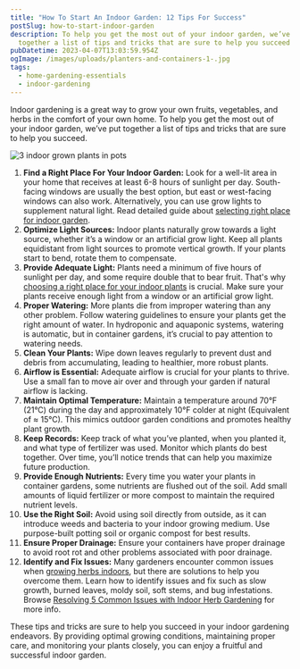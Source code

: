 ```yaml
---
title: "How To Start An Indoor Garden: 12 Tips For Success"
postSlug: how-to-start-indoor-garden
description: To help you get the most out of your indoor garden, we’ve put
  together a list of tips and tricks that are sure to help you succeed!
pubDatetime: 2023-04-07T13:03:59.954Z
ogImage: /images/uploads/planters-and-containers-1-.jpg
tags:
  - home-gardening-essentials
  - indoor-gardening
---
```

Indoor gardening is a great way to grow your own fruits, vegetables, and herbs in the comfort of your own home. To help you get the most out of your indoor garden, we’ve put together a list of tips and tricks that are sure to help you succeed.

![3 indoor grown plants in pots](/images/uploads/indoor-herb-garden.jpg "3 indoor grown plants in pots")

1. **Find a Right Place For Your Indoor Garden:** Look for a well-lit area in your home that receives at least 6-8 hours of sunlight per day. South-facing windows are usually the best option, but east or west-facing windows can also work. Alternatively, you can use grow lights to supplement natural light. Read detailed guide about [selecting right place for indoor garden](https://urbangardener.wiki/posts/planning-indoor-garden/).
2. **Optimize Light Sources:** Indoor plants naturally grow towards a light source, whether it’s a window or an artificial grow light. Keep all plants equidistant from light sources to promote vertical growth. If your plants start to bend, rotate them to compensate.
3. **Provide Adequate Light:** Plants need a minimum of five hours of sunlight per day, and some require double that to bear fruit. That's why [choosing a right place for your indoor plants](https://urbangardener.wiki/posts/where-to-grow-indoor-herbs--edibles) is crucial. Make sure your plants receive enough light from a window or an artificial grow light.[](https://urbangardener.wiki/posts/where-to-grow-indoor-herbs--edibles/)
4. **Proper Watering:** More plants die from improper watering than any other problem. Follow watering guidelines to ensure your plants get the right amount of water. In hydroponic and aquaponic systems, watering is automatic, but in container gardens, it’s crucial to pay attention to watering needs.
5. **Clean Your Plants:** Wipe down leaves regularly to prevent dust and debris from accumulating, leading to healthier, more robust plants.
6. **Airflow is Essential:** Adequate airflow is crucial for your plants to thrive. Use a small fan to move air over and through your garden if natural airflow is lacking.
7. **Maintain Optimal Temperature:** Maintain a temperature around 70°F (21°C) during the day and approximately 10°F colder at night (Equivalent of ≈ 15°C). This mimics outdoor garden conditions and promotes healthy plant growth. 
8. **Keep Records:** Keep track of what you’ve planted, when you planted it, and what type of fertilizer was used. Monitor which plants do best together. Over time, you’ll notice trends that can help you maximize future production.
9. **Provide Enough Nutrients:** Every time you water your plants in container gardens, some nutrients are flushed out of the soil. Add small amounts of liquid fertilizer or more compost to maintain the required nutrient levels.
10. **Use the Right Soil:** Avoid using soil directly from outside, as it can introduce weeds and bacteria to your indoor growing medium. Use purpose-built potting soil or organic compost for best results.
11. **Ensure Proper Drainage:** Ensure your containers have proper drainage to avoid root rot and other problems associated with poor drainage.
12. **Identify and Fix Issues:** Many gardeners encounter common issues when [growing herbs indoors](https://urbangardener.wiki/posts/how-to-grow-herbs-indoors/), but there are solutions to help you overcome them. Learn how to identify issues and fix such as slow growth, burned leaves, moldy soil, soft stems, and bug infestations. Browse [Resolving 5 Common Issues with Indoor Herb Gardening](https://urbangardener.wiki/posts/resolving-herb-garden-issues/) for more info.

These tips and tricks are sure to help you succeed in your indoor gardening endeavors. By providing optimal growing conditions, maintaining proper care, and monitoring your plants closely, you can enjoy a fruitful and successful indoor garden.